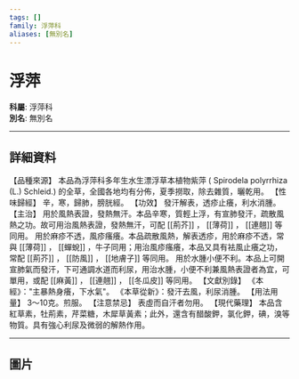 ```yaml
---
tags: []
family: 浮萍科
aliases: [無別名]
---
```


# 浮萍

**科屬**: 浮萍科  
**別名**: 無別名  

---

## 詳細資料
【品種來源】
本品為浮萍科多年生水生漂浮草本植物紫萍 (
Spirodela polyrrhiza
(L.) Schleid.) 的全草，全國各地均有分佈，夏季撈取，除去雜質，曬乾用。
【性味歸經】
辛，寒，歸肺，膀胱經。
【功效】
發汗解表，透疹止癢，利水消腫。
【主治】
用於風熱表證，發熱無汗。本品辛寒，質輕上浮，有宣肺發汗，疏散風熱之功。故可用治風熱表證，發熱無汗，可配 [[荊芥]] ， [[薄荷]] ， [[連翹]] 等同用。
用於麻疹不透，風疹瘙癢。本品疏散風熱，解表透疹，用於麻疹不透，常與 [[薄荷]] ， [[蟬蛻]] ，牛子同用；用治風疹瘙癢，本品又具有袪風止癢之功，常配 [[荊芥]] ， [[防風]] ， [[地膚子]] 等同用。
用於水腫小便不利。本品上可開宣肺氣而發汗，下可通調水道而利尿，用治水腫，小便不利兼風熱表證者為宜，可單用，或配 [[麻黃]] ， [[連翹]] ， [[冬瓜皮]] 等同用。
【文獻別錄】
《本經》："主暴熱身癢，下水氣"。
《本草從新》：發汗去風，利尿消腫。
【用法用量】
3～10克。煎服。
【注意禁忌】
表虛而自汗者勿用。
【現代藥理】
本品含紅草素，牡荊素，芹菜糖，木犀草黃素；此外，還含有醋酸鉀，氯化鉀，碘，溴等物質。具有強心利尿及微弱的解熱作用。

---

## 圖片
